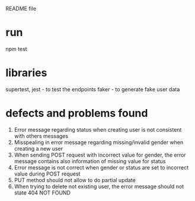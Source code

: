 README file
# run #
npm test

# libraries #
supertest, jest - to test the endpoints
faker - to generate fake user data

# defects and problems found #
1. Error message regarding status when creating user is not consistent with others messages 
2. Misspealing in error message regarding missing/invalid gender when creating a new user
3. When sending POST request with incorrect value for gender, the error message contains also information of missing value for status 
4. Error message is not correct when gender or status are set to incorrect value during POST request
5. PUT method should not allow to do partial update
6. When trying to delete not existing user, the error message should not state 404 NOT FOUND